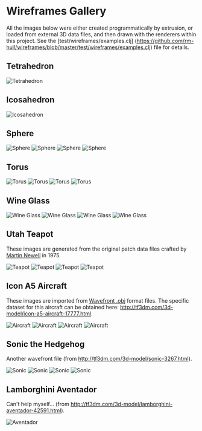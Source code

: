 # Wireframes Gallery

All the images below were either created programmatically by extrusion, or loaded from external 3D data
files, and then drawn with the renderers within this project. See the [test/wireframes/examples.clj]
(https://github.com/rm-hull/wireframes/blob/master/test/wireframes/examples.clj) file for details.

## Tetrahedron

![Tetrahedron](https://raw.github.com/rm-hull/wireframes/master/doc/gallery/translucent/tetrahedron.png)

## Icosahedron

![Icosahedron](https://raw.github.com/rm-hull/wireframes/master/doc/gallery/translucent/icosahedron.png)

## Sphere

![Sphere](https://raw.github.com/rm-hull/wireframes/master/doc/gallery/transparent/sphere.png)
![Sphere](https://raw.github.com/rm-hull/wireframes/master/doc/gallery/translucent/sphere.png)
![Sphere](https://raw.github.com/rm-hull/wireframes/master/doc/gallery/opaque/sphere.png)
![Sphere](https://raw.github.com/rm-hull/wireframes/master/doc/gallery/shaded/sphere.png)

## Torus

![Torus](https://raw.github.com/rm-hull/wireframes/master/doc/gallery/transparent/torus.png)
![Torus](https://raw.github.com/rm-hull/wireframes/master/doc/gallery/translucent/torus.png)
![Torus](https://raw.github.com/rm-hull/wireframes/master/doc/gallery/opaque/torus.png)
![Torus](https://raw.github.com/rm-hull/wireframes/master/doc/gallery/shaded/torus.png)

## Wine Glass

![Wine Glass](https://raw.github.com/rm-hull/wireframes/master/doc/gallery/transparent/wineglass.png)
![Wine Glass](https://raw.github.com/rm-hull/wireframes/master/doc/gallery/translucent/wineglass.png)
![Wine Glass](https://raw.github.com/rm-hull/wireframes/master/doc/gallery/opaque/wineglass.png)
![Wine Glass](https://raw.github.com/rm-hull/wireframes/master/doc/gallery/shaded/wineglass.png)

## Utah Teapot

These images are generated from the original patch data files crafted by 
[Martin Newell](https://en.wikipedia.org/wiki/Martin_Newell_%28computer_scientist%29) in 1975.

![Teapot](https://raw.github.com/rm-hull/wireframes/master/doc/gallery/transparent/teapot.png)
![Teapot](https://raw.github.com/rm-hull/wireframes/master/doc/gallery/translucent/teapot.png)
![Teapot](https://raw.github.com/rm-hull/wireframes/master/doc/gallery/opaque/teapot.png)
![Teapot](https://raw.github.com/rm-hull/wireframes/master/doc/gallery/shaded/teapot.png)

## Icon A5 Aircraft

These images are imported from [Wavefront .obj](https://en.wikipedia.org/wiki/Wavefront_.obj_file) format
files. The specific dataset for this aircraft can be obtained here: http://tf3dm.com/3d-model/icon-a5-aircraft-17777.html.

![Aircraft](https://raw.github.com/rm-hull/wireframes/master/doc/gallery/transparent/icon-a5.png)
![Aircraft](https://raw.github.com/rm-hull/wireframes/master/doc/gallery/translucent/icon-a5.png)
![Aircraft](https://raw.github.com/rm-hull/wireframes/master/doc/gallery/opaque/icon-a5.png)
![Aircraft](https://raw.github.com/rm-hull/wireframes/master/doc/gallery/shaded/icon-a5.png)

## Sonic the Hedgehog

Another wavefront file (from http://tf3dm.com/3d-model/sonic-3267.html).

![Sonic](https://raw.github.com/rm-hull/wireframes/master/doc/gallery/transparent/sonic.png)
![Sonic](https://raw.github.com/rm-hull/wireframes/master/doc/gallery/translucent/sonic.png)
![Sonic](https://raw.github.com/rm-hull/wireframes/master/doc/gallery/opaque/sonic.png)
![Sonic](https://raw.github.com/rm-hull/wireframes/master/doc/gallery/shaded/sonic.png)


## Lamborghini Aventador

Can't help myself... (from http://tf3dm.com/3d-model/lamborghini-aventador-42591.html).

![Aventador](https://raw.github.com/rm-hull/wireframes/master/doc/gallery/translucent/aventador.png)
